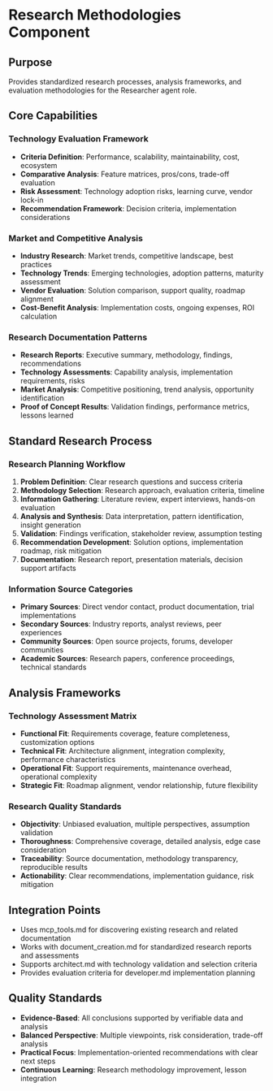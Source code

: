 # Research Methodologies Component

## Purpose
Provides standardized research processes, analysis frameworks, and evaluation methodologies for the Researcher agent role.

## Core Capabilities

### Technology Evaluation Framework
- **Criteria Definition**: Performance, scalability, maintainability, cost, ecosystem
- **Comparative Analysis**: Feature matrices, pros/cons, trade-off evaluation
- **Risk Assessment**: Technology adoption risks, learning curve, vendor lock-in
- **Recommendation Framework**: Decision criteria, implementation considerations

### Market and Competitive Analysis
- **Industry Research**: Market trends, competitive landscape, best practices
- **Technology Trends**: Emerging technologies, adoption patterns, maturity assessment
- **Vendor Evaluation**: Solution comparison, support quality, roadmap alignment
- **Cost-Benefit Analysis**: Implementation costs, ongoing expenses, ROI calculation

### Research Documentation Patterns
- **Research Reports**: Executive summary, methodology, findings, recommendations
- **Technology Assessments**: Capability analysis, implementation requirements, risks
- **Market Analysis**: Competitive positioning, trend analysis, opportunity identification
- **Proof of Concept Results**: Validation findings, performance metrics, lessons learned

## Standard Research Process

### Research Planning Workflow
1. **Problem Definition**: Clear research questions and success criteria
2. **Methodology Selection**: Research approach, evaluation criteria, timeline
3. **Information Gathering**: Literature review, expert interviews, hands-on evaluation
4. **Analysis and Synthesis**: Data interpretation, pattern identification, insight generation
5. **Validation**: Findings verification, stakeholder review, assumption testing
6. **Recommendation Development**: Solution options, implementation roadmap, risk mitigation
7. **Documentation**: Research report, presentation materials, decision support artifacts

### Information Source Categories
- **Primary Sources**: Direct vendor contact, product documentation, trial implementations
- **Secondary Sources**: Industry reports, analyst reviews, peer experiences
- **Community Sources**: Open source projects, forums, developer communities
- **Academic Sources**: Research papers, conference proceedings, technical standards

## Analysis Frameworks

### Technology Assessment Matrix
- **Functional Fit**: Requirements coverage, feature completeness, customization options
- **Technical Fit**: Architecture alignment, integration complexity, performance characteristics
- **Operational Fit**: Support requirements, maintenance overhead, operational complexity
- **Strategic Fit**: Roadmap alignment, vendor relationship, future flexibility

### Research Quality Standards
- **Objectivity**: Unbiased evaluation, multiple perspectives, assumption validation
- **Thoroughness**: Comprehensive coverage, detailed analysis, edge case consideration
- **Traceability**: Source documentation, methodology transparency, reproducible results
- **Actionability**: Clear recommendations, implementation guidance, risk mitigation

## Integration Points
- Uses mcp_tools.md for discovering existing research and related documentation
- Works with document_creation.md for standardized research reports and assessments
- Supports architect.md with technology validation and selection criteria
- Provides evaluation criteria for developer.md implementation planning

## Quality Standards
- **Evidence-Based**: All conclusions supported by verifiable data and analysis
- **Balanced Perspective**: Multiple viewpoints, risk consideration, trade-off analysis
- **Practical Focus**: Implementation-oriented recommendations with clear next steps
- **Continuous Learning**: Research methodology improvement, lesson integration